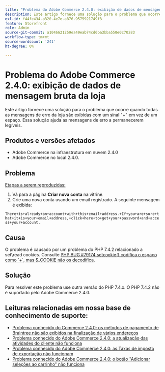 ```yaml
---
title: "Problema do Adobe Commerce 2.4.0: exibição de dados de mensagens brutas da loja"
description: Este artigo fornece uma solução para o problema que ocorre quando todas as mensagens de erro da loja são exibidas com um sinal "+" em vez de um espaço. Essa solução ajuda as mensagens de erro a permanecerem legíveis.
exl-id: f44fe434-a320-4e7e-a876-9575921749f3
feature: Storefront
role: Admin
source-git-commit: a1046621259ea49eab74cd6ba3bba550e0c70283
workflow-type: tm+mt
source-wordcount: '241'
ht-degree: 0%

---
```


# Problema do Adobe Commerce 2.4.0: exibição de dados de mensagem bruta da loja

Este artigo fornece uma solução para o problema que ocorre quando todas as mensagens de erro da loja são exibidas com um sinal &quot;+&quot; em vez de um espaço. Essa solução ajuda as mensagens de erro a permanecerem legíveis.

## Produtos e versões afetados

* Adobe Commerce na infraestrutura em nuvem 2.4.0
* Adobe Commerce no local 2.4.0.

## Problema

<u>Etapas a serem reproduzidas:</u>

1. Vá para a página **Criar nova conta** na vitrine.
1. Crie uma nova conta usando um email registrado. A seguinte mensagem é exibida:

`There+is+already+an+account+with+this+email+address.+If+you+are+sure+that+it+is+your+email+address,+click+here+to+get+your+password+and+access+your+account.`

## Causa

O problema é causado por um problema do PHP 7.4.2 relacionado a set\\read cookies. Consulte [PHP BUG \#79174 setcookie() codifica o espaço como \`+\`, mas $\_COOKIE não os decodifica](https://bugs.php.net/bug.php?id=79174).

## Solução

Para resolver este problema use outra versão do PHP 7.4.x. O PHP 7.4.2 não é suportado pelo Adobe Commerce 2.4.0.

## Leituras relacionadas em nossa base de conhecimento de suporte:

* [Problema conhecido do Commerce 2.4.0: os métodos de pagamento de Braintree não são exibidos na finalização de vários endereços](/help/troubleshooting/payments/magento-2-4-0-braintree-not-in-multiple-addresses-checkout.md)
* [Problema conhecido do Adobe Commerce 2.4.0: a atualização das atividades do cliente não funciona](/help/troubleshooting/miscellaneous/magento-2-4-0-refresh-on-customer-activities-does-not-work.md)
* [Problema conhecido do Adobe Commerce 2.4.0: as Taxas de imposto de exportação não funcionam](/help/troubleshooting/miscellaneous/magento-2-4-0-known-issue-export-tax-rates-does-not-work.md)
* [Problema conhecido do Adobe Commerce 2.4.0: o botão &quot;Adicionar seleções ao carrinho&quot; não funciona](/help/troubleshooting/miscellaneous/magento-2-4-0-add-selections-to-my-cart-does-not-work.md)
